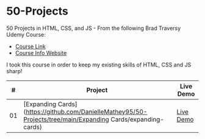 # 50-Projects
50 Projects in HTML, CSS, and JS - From the following Brad Traversy Udemy Course: 
-   [Course Link](https://www.udemy.com/course/50-projects-50-days)
-   [Course Info Website](https://50projects50days.com)

I took this course in order to keep my existing skills of HTML, CSS and JS sharp!

|  #  | Project                                                                                                                     | Live Demo                                                                         |
| :-: | --------------------------------------------------------------------------------------------------------------------------- | --------------------------------------------------------------------------------- |
| 01  | [Expanding Cards](https://github.com/DanielleMathey95/50-Projects/tree/main/Expanding Cards/expanding-cards)                             | [Live Demo]()               |
